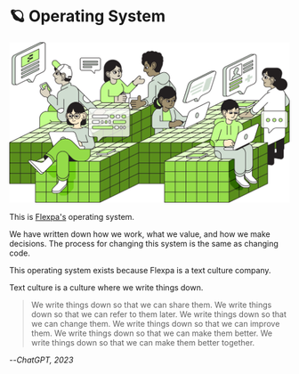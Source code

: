 # 🪐 Operating System
![Flexpa brand avatars](./assets/Illustration-hero.png)


This is [Flexpa's](https://flexpa.com) operating system.

We have written down how we work, what we value, and how we make decisions. The process for changing this system is the same as changing code.

This operating system exists because Flexpa is a text culture company.

Text culture is a culture where we write things down.

> We write things down so that we can share them. We write things down so that we can refer to them later. We write things down so that we can change them. We write things down so that we can improve them. We write things down so that we can make them better. We write things down so that we can make them better together.

--_ChatGPT, 2023_
